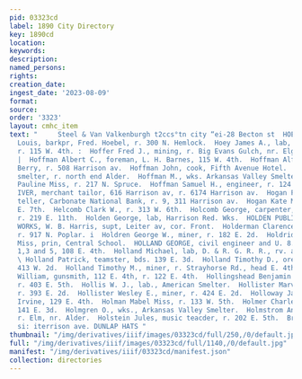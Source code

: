 ```yaml
---
pid: 03323cd
label: 1890 City Directory
key: 1890cd
location: 
keywords: 
description: 
named_persons: 
rights: 
creation_date: 
ingest_date: '2023-08-09'
format: 
source: 
order: '3323'
layout: cmhc_item
text: "     Steel & Van Valkenburgh t2ccs°tn city “ei-28 Becton st  HOE 144 HOL        Hoebel
  Louis, barkpr, Fred. Hoebel, r. 300 N. Hemlock.  Hoey James A., lab, L. H. Barnes,
  r. 115 W. 4th. :  Hoffer Fred J., mining, r. Big Evans Gulch, nr. Elgin Smelter.
  |  Hoffman Albert C., foreman, L. H. Barnes, 115 W. 4th.  Hoffman Alfred, clk, Sam.
  Berry, r. 508 Harrison av.  Hoffman John, cook, Fifth Avenue Hotel.  Hoffman John,
  smelter, r. north end Alder.  Hoffman M., wks. Arkansas Valley Smelter.  Hoffman
  Pauline Miss, r. 217 N. Spruce.  Hoffman Samuel H., engineer, r. 124 E. 8th.  HOFFSTEAD
  IVER, merchant tailor, 616 Harrison av, r. 6174 Harrison av.  Hogan Frank X., paying
  teller, Carbonate National Bank, r. 9, 311 Harrison av.  Hogan Kate Mrs., r. 140
  E. 7th.  Helcomb Clark W., r. 313 W. 6th.  Holcomb George, carpenter, H. C. Dimick,
  r. 219 E. 11th.  Holden George, lab, Harrison Red. Wks.  HOLDEN PUBLIC SAMPLING
  WORKS, W. B. Harris, supt, Leiter av, cor. Front.  Holderman Clarence, brakeman,
  r. 917 N. Poplar. i  Holdren George W., miner, r. 182 E. 2d.  Holdridge Adelaide
  Miss, prin, Central School.  HOLLAND GEORGE, civil engineer and U. 8. Dep. Sar.,
  1,3 and 5, 108 E. 4th.  Holland Michael, lab, D. & R. G. R. R., rv. at section house.
  \ Holland Patrick, teamster, bds. 139 E. 3d.  Holland Timothy D., ore hauler, r.
  413 W. 2d.  Holland Timothy M., miner, r. Strayhorse Rd., head E. 4th.  Holland
  William, gunsmith, 112 E. 4th, r. 122 E. 4th.  Hollingshead Benjamin F., miner,
  r. 403 E. 5th.  Hollis W. J., lab., American Smelter.  Hollister Marvin D., miner,
  r. 393 E. 2d.  Hollister Wesley E., miner, r. 424 E. 2d.  Holloway Jacob, lab, William
  Irvine, 129 E. 4th.  Holman Mabel Miss, r. 133 W. 5th.  Holmer Charles, miner, bds,
  141 E. 3d.  Holmgren O., wks., Arkansas Valley Smelter.  Holmstrom Andrew M., miner,
  r. Elm, nr. Alder.  Holstein Jules, music teacder, r. 202 E. 5th.  Brown & Morgan,
  si: iterrison ave. DUNLAP HATS "
thumbnail: "/img/derivatives/iiif/images/03323cd/full/250,/0/default.jpg"
full: "/img/derivatives/iiif/images/03323cd/full/1140,/0/default.jpg"
manifest: "/img/derivatives/iiif/03323cd/manifest.json"
collection: directories
---
```

